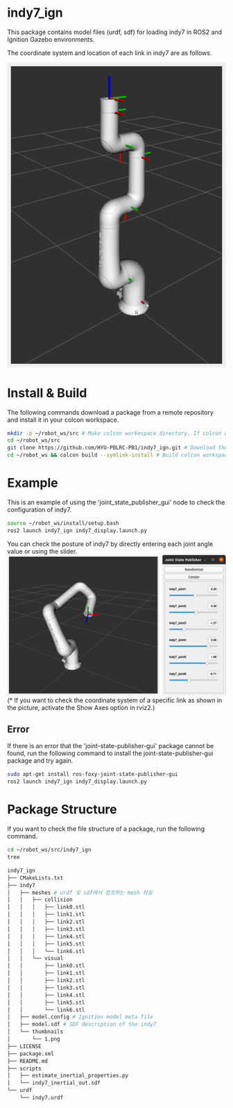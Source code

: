 # indy7_ign
This package contains model files (urdf, sdf) for loading indy7 in ROS2 and Ignition Gazebo environments.

<!--
![indy7](indy7/thumbnails/1.png)
-->
The coordinate system and location of each link in indy7 are as follows.

![example2](figure/robot_model.png)

# Install & Build
The following commands download a package from a remote repository and install it in your colcon workspace.

```bash
mkdir -p ~/robot_ws/src # Make colcon workespace directory. If colcon workspace does not exist, run this command.
cd ~/robot_ws/src
git clone https://github.com/HYU-PBLRC-PB1/indy7_ign.git # Download the package from the remote repository.
cd ~/robot_ws && colcon build --symlink-install # Build colcon workspace.
```

# Example
This is an example of using the 'joint_state_publisher_gui' node to check the configuration of indy7.
```bash
source ~/robot_ws/install/setup.bash
ros2 launch indy7_ign indy7_display.launch.py
```
You can check the posture of indy7 by directly entering each joint angle value or using the slider.
![example1](figure/joint_state_publisher_gui.png)
(* If you want to check the coordinate system of a specific link as shown in the picture, activate the Show Axes option in rviz2.)

## Error 
If there is an error that the 'joint-state-publisher-gui' package cannot be found, 
run the following command to install the joint-state-publisher-gui package and try again.
```bash
sudo apt-get install ros-foxy-joint-state-publisher-gui
ros2 launch indy7_ign indy7_display.launch.py
```

# Package Structure
If you want to check the file structure of a package, run the following command.
```bash
cd ~/robot_ws/src/indy7_ign
tree
```

```bash
indy7_ign
├── CMakeLists.txt
├── indy7
│   ├── meshes # urdf 및 sdf에서 참조하는 mesh 파일
│   │   ├── collision
│   │   │   ├── link0.stl
│   │   │   ├── link1.stl
│   │   │   ├── link2.stl
│   │   │   ├── link3.stl
│   │   │   ├── link4.stl
│   │   │   ├── link5.stl
│   │   │   └── link6.stl
│   │   └── visual
│   │       ├── link0.stl
│   │       ├── link1.stl
│   │       ├── link2.stl
│   │       ├── link3.stl
│   │       ├── link4.stl
│   │       ├── link5.stl
│   │       └── link6.stl
│   ├── model.config # Ignition model meta file
│   ├── model.sdf # SDF description of the indy7
│   └── thumbnails
│       └── 1.png
├── LICENSE
├── package.xml
├── README.md
├── scripts
│   ├── estimate_inertial_properties.py
│   └── indy7_inertial_out.sdf
└── urdf
    └── indy7.urdf
```
